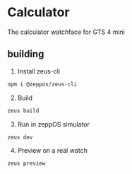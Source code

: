 # Calculator
The calculator watchface for GTS 4 mini

## building

1. Install zeus-cli
```sh
npm i @zeppos/zeus-cli
```

2. Build
```sh
zeus build
```

3. Run in zeppOS simulator
```sh
zeus dev
```

4. Preview on a real watch
```sh
zeus preview
```

